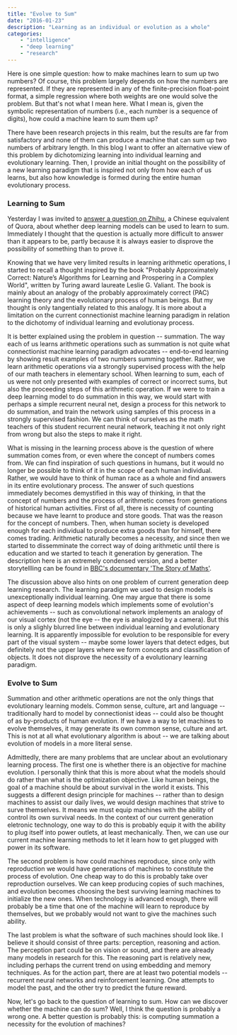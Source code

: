 ```yaml
---
title: "Evolve to Sum"
date: "2016-01-23"
description: "Learning as an individual or evolution as a whole"
categories:
    - "intelligence"
    - "deep learning"
    - "research"
---
```


Here is one simple question: how to make machines learn to sum up two numbers? Of course, this problem largely depends on how the numbers are represented. If they are represented in any of the finite-precision float-point format, a simple regression where both weights are one would solve the problem. But that's not what I mean here. What I mean is, given the symbolic representation of numbers (i.e., each number is a sequence of digits), how could a machine learn to sum them up?

There have been research projects in this realm, but the results are far from satisfactory and none of them can produce a machine that can sum up two numbers of arbitrary length. In this blog I want to offer an alternative view of this problem by dichotomizing learning into individual learning and evolutionary learning. Then, I provide an initial thought on the possibility of a new learning paradigm that is inspired not only from how each of us learns, but also how knowledge is formed during the entire human evolutionary process.

### Learning to Sum

Yesterday I was invited to [answer a question on Zhihu](https://www.zhihu.com/question/39727411/answer/82778981), a Chinese equivalent of Quora, about whether deep learning models can be used to learn to sum. Immediately I thought that the question is actually more difficult to answer than it appears to be, partly because it is always easier to disprove the possibility of something than to prove it.

Knowing that we have very limited results in learning arithmetic operations, I started to recall a thought inspired by the book "Probably Approximately Correct: Nature’s Algorithms for Learning and Prospering in a Complex World", written by Turing award laureate Leslie G. Valiant. The book is mainly about an analogy of the probably approximately correct (PAC) learning theory and the evolutionary process of human beings. But my thought is only tangentially related to this analogy. It is more about a limitation on the current connectionist machine learning paradigm in relation to the dichotomy of individual learning and evolutionay process.

It is better explained using the problem in question -- summation. The way each of us learns arithmetic operations such as summation is not quite what connectionist machine learning paradigm advocates -- end-to-end learning by showing result examples of two numbers summing together. Rather, we learn arithmetic operations via a strongly supervised process with the help of our math teachers in elementary school. When learning to sum, each of us were not only presented with examples of correct or incorrect sums, but also the proceeding steps of this arithmetic operation. If we were to train a deep learning model to do summation in this way, we would start with perhaps a simple recurrent neural net, design a process for this network to do summation, and train the network using samples of this process in a strongly supervised fashion. We can think of ourselves as the math teachers of this student recurrent neural network, teaching it not only right from wrong but also the steps to make it right.

What is missing in the learning process above is the question of where summation comes from, or even where the concept of numbers comes from. We can find inspiration of such questions in humans, but it would no longer be possible to think of it in the scope of each human individual. Rather, we would have to think of human race as a whole and find answers in its entire evolutionary process. The answer of such questions immediately becomes demystified in this way of thinking, in that the concept of numbers and the process of arithmetic comes from generations of historical human activities. First of all, there is necessity of counting because we have learnt to produce and store goods. That was the reason for the concept of numbers. Then, when human society is developed enough for each individual to produce extra goods than for himself, there comes trading. Arithmetic naturally becomes a necessity, and since then we started to dissemminate the correct way of doing arithmetic until there is education and we started to teach it generation by generation. The description here is an extremely condensed version, and a better storytellling can be found in [BBC's documentary 'The Story of Maths'](http://www.bbc.co.uk/programmes/b00dwf4f).

The discussion above also hints on one problem of current generation deep learning research. The learning paradigm we used to design models is unexceptionally individual learning. One may argue that there is some aspect of deep learning models which implements some of evolution's achievements -- such as convolutional network implements an analogy of our visual cortex (not the eye -- the eye is analogized by a camera). But this is only a slighly blurred line between individual learning and evolutionary learning. It is apparently impossible for evolution to be responsible for every part of the visual system -- maybe some lower layers that detect edges, but definitely not the upper layers where we form concepts and classification of objects. It does not disprove the necessity of a evolutionary learning paradigm.

### Evolve to Sum

Summation and other arithmetic operations are not the only things that evolutionary learning models. Common sense, culture, art and language -- traditionally hard to model by connectionist ideas -- could also be thought of as by-products of human evolution. If we have a way to let machines to evolve themselves, it may generate its own common sense, culture and art. This is not at all what evolutionary algorithm is about -- we are talking about evolution of models in a more literal sense.

Admittedly, there are many problems that are unclear about an evolutionary learning process. The first one is whether there is an objective for machine evolution. I personally think that this is more about what the models should do rather than what is the optimization objective. Like human beings, the goal of a machine should be about survival in the world it exists. This suggests a different design principle for machines -- rather than to design machines to assist our daily lives, we would design machines that strive to surve themselves. It means we must equip machines with the ability of control its own survival needs. In the context of our current generation eletronic technology, one way to do this is probably equip it with the ability to plug itself into power outlets, at least mechanically. Then, we can use our current machine learning methods to let it learn how to get plugged with power in its software.

The second problem is how could machines reproduce, since only with reproduction we would have generations of machines to constitute the process of evolution. One cheap way to do this is probably take over reproduction ourselves. We can keep producing copies of such machines, and evolution becomes choosing the best surviving learning machines to initialize the new ones. When technology is advanced enough, there will probably be a time that one of the machine will learn to reproduce by themselves, but we probably would not want to give the machines such ability.

The last problem is what the software of such machines should look like. I believe it should consist of three parts: perception, reasoning and action. The perception part could be on vision or sound, and there are already many models in research for this. The reasoning part is relatively new, including perhaps the current trend on using embedding and memory techniques. As for the action part, there are at least two potential models -- recurrent neural networks and reinforcement learning. One attempts to model the past, and the other try to predict the future reward.

Now, let's go back to the question of learning to sum. How can we discover whether the machine can do sum? Well, I think the question is probably a wrong one. A better question is probably this: is computing summation a necessity for the evolution of machines?
